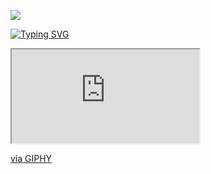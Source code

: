 ![](https://gfycat.com/ifr/EqualPowerfulKoodoo)

<a href="https://git.io/typing-svg"><img src="https://readme-typing-svg.demolab.com?font=Roboto&pause=1000&color=FF0000&width=435&lines=Bad+btc+is+Here++!" alt="Typing SVG" /></a>
<iframe src="https://giphy.com/embed/DL6H0f7UIaDBj0axQ4" class="giphy-embed" allowFullScreen></iframe><p><a href="https://giphy.com/gifs/DL6H0f7UIaDBj0axQ4">via GIPHY</a></p>

